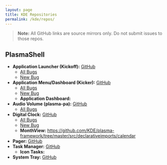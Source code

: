 ```yaml
---
layout: page
title: KDE Repositories
permalink: /kde/repos/
---
```


> **Note:** All GitHub links are source mirrors only. Do not submit issues to those repos.

## PlasmaShell

* **Application Launcher (Kickoff):** [GitHub](https://github.com/KDE/plasma-desktop/blob/master/applets/kickoff/)
    * [All Bugs](https://bugs.kde.org/buglist.cgi?bug_status=UNCONFIRMED&bug_status=CONFIRMED&bug_status=ASSIGNED&bug_status=REOPENED&bug_status=RESOLVED&bug_status=NEEDSINFO&bug_status=VERIFIED&bug_status=CLOSED&component=Application%20Launcher%20%28Kickoff%29&list_id=1406061&product=plasmashell&query_format=advanced)
    * [New Bug](https://bugs.kde.org/enter_bug.cgi?product=plasmashell&component=Application%20Launcher%20(Kickoff))
* **Application Menu/Dashboard (Kicker):** [GitHub](https://github.com/KDE/plasma-desktop/blob/master/applets/kicker/)
    * [All Bugs](https://bugs.kde.org/buglist.cgi?bug_status=UNCONFIRMED&bug_status=CONFIRMED&bug_status=ASSIGNED&bug_status=REOPENED&bug_status=RESOLVED&bug_status=NEEDSINFO&bug_status=VERIFIED&bug_status=CLOSED&component=Application%20Menu%20%28Kicker%29&list_id=1406061&product=plasmashell&query_format=advanced)
    * [New Bug](https://bugs.kde.org/enter_bug.cgi?product=plasmashell&component=Application%20Menu%20(Kicker))
    * **Application Dashboard:** 
* **Audio Volume (plasma-pa):** [GitHub](https://github.com/KDE/plasma-pa)
    * [All Bugs](https://bugs.kde.org/buglist.cgi?bug_status=UNCONFIRMED&bug_status=CONFIRMED&bug_status=ASSIGNED&bug_status=REOPENED&bug_status=RESOLVED&bug_status=NEEDSINFO&bug_status=VERIFIED&bug_status=CLOSED&list_id=1406062&product=plasma-pa&query_format=advanced)
* **Digital Clock:** [GitHub](https://github.com/KDE/plasma-desktop/blob/master/applets/kicker/)
    * [All Bugs](https://bugs.kde.org/buglist.cgi?bug_status=UNCONFIRMED&bug_status=CONFIRMED&bug_status=ASSIGNED&bug_status=REOPENED&bug_status=RESOLVED&bug_status=NEEDSINFO&bug_status=VERIFIED&bug_status=CLOSED&component=Digital%20Clock&list_id=1406061&product=plasmashell&query_format=advanced)
    * [New Bug](https://bugs.kde.org/enter_bug.cgi?product=plasmashell&component=Digital%20Clock)
    * **MonthView:** <https://github.com/KDE/plasma-framework/tree/master/src/declarativeimports/calendar>
* **Pager:** [GitHub](https://github.com/KDE/plasma-desktop/blob/master/applets/pager/)
* **Task Manager:** [GitHub](https://github.com/KDE/plasma-desktop/blob/master/applets/taskmanager/)
    * **Icon Tasks:** 
* **System Tray:** [GitHub](https://github.com/KDE/plasma-workspace/tree/master/applets/systemtray/)
